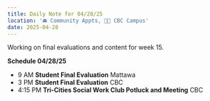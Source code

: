 ```yaml
---
title: Daily Note for 04/28/25
location: '🚘 Community Appts, 🌃🏫 CBC Campus'
date: 2025-04-28
---
```

Working on final evaluations and content for week 15.

**Schedule 04/28/25**

- 9 AM **Student Final Evaluation** Mattawa
- 3 PM **Student Final Evaluation** CBC
- 4:15 PM **Tri-Cities Social Work Club Potluck and Meeting** CBC
